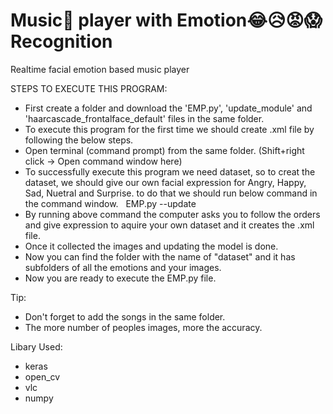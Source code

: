 # Music🎵 player with Emotion😂😥😡😱 Recognition
  Realtime facial emotion based music player


STEPS TO EXECUTE THIS PROGRAM:

* First create a folder and download the 'EMP.py', 'update_module' and 'haarcascade_frontalface_default' files in the same folder.
* To execute this program for the first time we should create .xml file by following the below steps.
* Open terminal (command prompt) from the same folder. (Shift+right click -> Open command window here)
* To successfully execute this program we need dataset, so to creat the dataset, we should give our own facial expression for Angry,      Happy, Sad, Nuetral and Surprise. to do that we should run below command in the command window.
   EMP.py --update
* By running above command the computer asks you to follow the orders and give expression to aquire your own dataset and it creates the .xml file.
* Once it collected the images and updating the model is done.
* Now you can find the folder with the name of "dataset" and it has subfolders of all the emotions and your images.
* Now you are ready to execute the EMP.py file.

Tip:
* Don't forget to add the songs in the same folder.
* The more number of peoples images, more the accuracy.

Libary Used:
* keras
* open_cv
* vlc
* numpy

